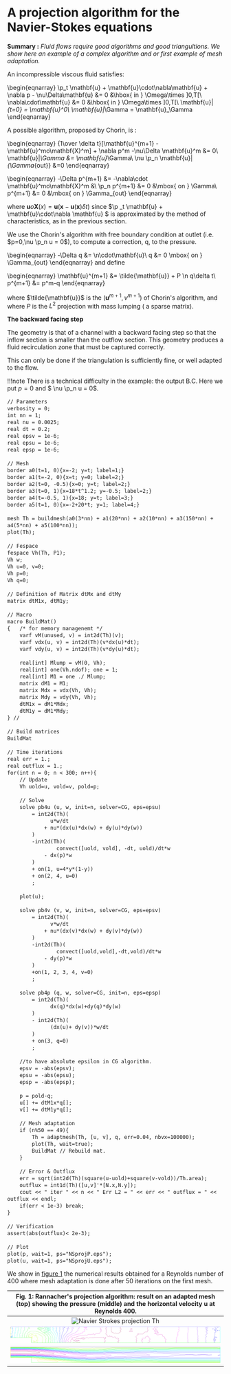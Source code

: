 # A projection algorithm for the Navier-Stokes equations

**Summary :** _Fluid flows require good algorithms and good triangultions. We show here an example of a complex algorithm and or first example of mesh adaptation._

An incompressible viscous fluid satisfies:

\begin{eqnarray}
	\p_t \mathbf{u} + \mathbf{u}\cdot\nabla\mathbf{u} + \nabla p - \nu\Delta\mathbf{u} &= 0 &\hbox{ in } \Omega\times ]0,T[\\
	\nabla\cdot\mathbf{u} &= 0 &\hbox{ in } \Omega\times ]0,T[\\
	\mathbf{u}|_{t=0} = \mathbf{u}^0\\
	\mathbf{u}|_\Gamma = \mathbf{u}_\Gamma
\end{eqnarray}

A possible algorithm, proposed by Chorin, is :

\begin{eqnarray}
	{1\over \delta t}[\mathbf{u}^{m+1} - \mathbf{u}^mo\mathbf{X}^m] + \nabla p^m -\nu\Delta \mathbf{u}^m &= 0\\
	\mathbf{u}|_\Gamma &= \mathbf{u}_\Gamma\\
	\nu \p_n \mathbf{u}|_{\Gamma_{out}} &=0
\end{eqnarray}

\begin{eqnarray}
	-\Delta p^{m+1} &= -\nabla\cdot \mathbf{u}^mo\mathbf{X}^m &\\
	\p_n p^{m+1} &= 0 &\mbox{ on } \Gamma\\
	p^{m+1} &= 0 &\mbox{ on } \Gamma_{out}
\end{eqnarray}

where $\mathbf{u}o\mathbf{X}(x) = \mathbf{u}(\mathbf{x}-\mathbf{u}(\mathbf{x})\delta t)$ since $\p _t \mathbf{u} + \mathbf{u}\cdot\nabla \mathbf{u} $ is approximated by the method of characteristics, as in the previous section.

We use the Chorin's algorithm with free boundary condition at outlet (i.e. $p=0,\nu \p_n u = 0$), to compute a correction, q, to the pressure.

\begin{eqnarray}
	-\Delta q &= \n\cdot\mathbf{u}\\
	q &= 0 \mbox{ on } \Gamma_{out}
\end{eqnarray}
and define

\begin{eqnarray}
	\mathbf{u}^{m+1} &= \tilde{\mathbf{u}} + P \n q\delta t\\
	p^{m+1} &= p^m-q
\end{eqnarray}

where $\tilde{\mathbf{u}}$ is the $(\mathbf{u}^{m+1}, v^{m+1})$ of Chorin's algorithm, and where $P$ is the $L^2$ projection with mass lumping ( a sparse matrix).

**The backward facing step**

The geometry is that of a channel with a backward facing step so that the inflow section is smaller than the outflow section. This geometry produces a fluid recirculation zone that must be captured correctly.

This can only be done if the triangulation is sufficiently fine, or well adapted to the flow.

!!!note
	There is a technical difficulty in the example: the output B.C. Here we put $p=0$ and $ \nu \p_n u = 0$.

```freefem
// Parameters
verbosity = 0;
int nn = 1;
real nu = 0.0025;
real dt = 0.2;
real epsv = 1e-6;
real epsu = 1e-6;
real epsp = 1e-6;

// Mesh
border a0(t=1, 0){x=-2; y=t; label=1;}
border a1(t=-2, 0){x=t; y=0; label=2;}
border a2(t=0, -0.5){x=0; y=t; label=2;}
border a3(t=0, 1){x=18*t^1.2; y=-0.5; label=2;}
border a4(t=-0.5, 1){x=18; y=t; label=3;}
border a5(t=1, 0){x=-2+20*t; y=1; label=4;}

mesh Th = buildmesh(a0(3*nn) + a1(20*nn) + a2(10*nn) + a3(150*nn) + a4(5*nn) + a5(100*nn));
plot(Th);

// Fespace
fespace Vh(Th, P1);
Vh w;
Vh u=0, v=0;
Vh p=0;
Vh q=0;

// Definition of Matrix dtMx and dtMy
matrix dtM1x, dtM1y;

// Macro
macro BuildMat()
{	/* for memory managenemt */
	varf vM(unused, v) = int2d(Th)(v);
	varf vdx(u, v) = int2d(Th)(v*dx(u)*dt);
	varf vdy(u, v) = int2d(Th)(v*dy(u)*dt);

	real[int] Mlump = vM(0, Vh);
	real[int] one(Vh.ndof); one = 1;
	real[int] M1 = one ./ Mlump;
	matrix dM1 = M1;
	matrix Mdx = vdx(Vh, Vh);
	matrix Mdy = vdy(Vh, Vh);
	dtM1x = dM1*Mdx;
	dtM1y = dM1*Mdy;
} //

// Build matrices
BuildMat

// Time iterations
real err = 1.;
real outflux = 1.;
for(int n = 0; n < 300; n++){
	// Update
	Vh uold=u, vold=v, pold=p;

	// Solve
	solve pb4u (u, w, init=n, solver=CG, eps=epsu)
		= int2d(Th)(
			  u*w/dt
			+ nu*(dx(u)*dx(w) + dy(u)*dy(w))
		)
		-int2d(Th)(
				convect([uold, vold], -dt, uold)/dt*w
			- dx(p)*w
		)
		+ on(1, u=4*y*(1-y))
		+ on(2, 4, u=0)
		;

	plot(u);

	solve pb4v (v, w, init=n, solver=CG, eps=epsv)
		= int2d(Th)(
			  v*w/dt
			+ nu*(dx(v)*dx(w) + dy(v)*dy(w))
		)
		-int2d(Th)(
				convect([uold,vold],-dt,vold)/dt*w
			- dy(p)*w
		)
		+on(1, 2, 3, 4, v=0)
		;

	solve pb4p (q, w, solver=CG, init=n, eps=epsp)
		= int2d(Th)(
			  dx(q)*dx(w)+dy(q)*dy(w)
		)
		- int2d(Th)(
			  (dx(u)+ dy(v))*w/dt
		)
		+ on(3, q=0)
		;

	//to have absolute epsilon in CG algorithm.
	epsv = -abs(epsv);
	epsu = -abs(epsu);
	epsp = -abs(epsp);

	p = pold-q;
	u[] += dtM1x*q[];
	v[] += dtM1y*q[];

	// Mesh adaptation
	if (n%50 == 49){
		Th = adaptmesh(Th, [u, v], q, err=0.04, nbvx=100000);
		plot(Th, wait=true);
		BuildMat // Rebuild mat.
	}

	// Error & Outflux
	err = sqrt(int2d(Th)(square(u-uold)+square(v-vold))/Th.area);
	outflux = int1d(Th)([u,v]'*[N.x,N.y]);
	cout << " iter " << n << " Err L2 = " << err << " outflux = " << outflux << endl;
	if(err < 1e-3) break;
}

// Verification
assert(abs(outflux)< 2e-3);

// Plot
plot(p, wait=1, ps="NSprojP.eps");
plot(u, wait=1, ps="NSprojU.eps");
```

We show in [figure 1](#Fig1) the numerical results obtained for a Reynolds number of 400 where mesh adaptation is done after 50 iterations on the first mesh.

|<a name="Fig1">Fig. 1:</a> Rannacher's projection algorithm: result on an adapted mesh (top) showing the pressure (middle) and the horizontal velocity $\mathbf{u}$ at Reynolds 400.|
|:----:|
|![Navier Strokes projection Th](images/navier_stokes_projection_Th.svg)|
|![Navier Strokes projection P](images/navier_stokes_projection_P.svg)|
|![Navier Strokes projection U](images/navier_stokes_projection_U.svg)|

